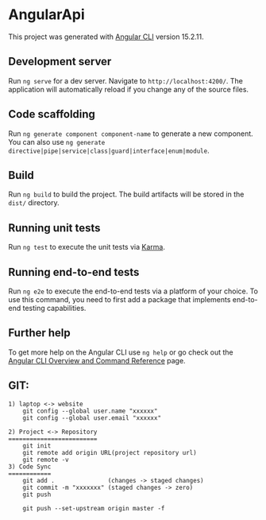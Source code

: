 # AngularApi

This project was generated with [Angular CLI](https://github.com/angular/angular-cli) version 15.2.11.

## Development server

Run `ng serve` for a dev server. Navigate to `http://localhost:4200/`. The application will automatically reload if you change any of the source files.

## Code scaffolding

Run `ng generate component component-name` to generate a new component. You can also use `ng generate directive|pipe|service|class|guard|interface|enum|module`.

## Build

Run `ng build` to build the project. The build artifacts will be stored in the `dist/` directory.

## Running unit tests

Run `ng test` to execute the unit tests via [Karma](https://karma-runner.github.io).

## Running end-to-end tests

Run `ng e2e` to execute the end-to-end tests via a platform of your choice. To use this command, you need to first add a package that implements end-to-end testing capabilities.

## Further help

To get more help on the Angular CLI use `ng help` or go check out the [Angular CLI Overview and Command Reference](https://angular.io/cli) page.


GIT:
---

    1) laptop <-> website
        git config --global user.name "xxxxxx"
        git config --global user.email "xxxxxx"

    2) Project <-> Repository
    =========================
        git init
        git remote add origin URL(project repository url)
        git remote -v
    3) Code Sync
    ============
        git add .               (changes -> staged changes)
        git commit -m "xxxxxxx" (staged changes -> zero)
        git push

        git push --set-upstream origin master -f